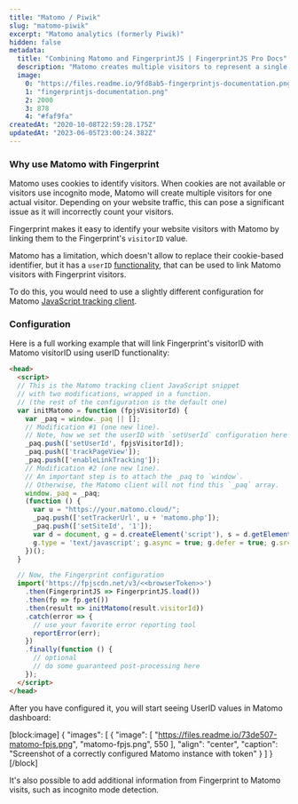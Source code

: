 ```yaml
---
title: "Matomo / Piwik"
slug: "matomo-piwik"
excerpt: "Matomo analytics (formerly Piwik)"
hidden: false
metadata: 
  title: "Combining Matomo and FingerprintJS | FingerprintJS Pro Docs"
  description: "Matomo creates multiple visitors to represent a single visitor when it can't detect cookies. To avoid this, link Matomo to the visitorID value with this guide."
  image: 
    0: "https://files.readme.io/9fd8ab5-fingerprintjs-documentation.png"
    1: "fingerprintjs-documentation.png"
    2: 2000
    3: 878
    4: "#faf9fa"
createdAt: "2020-10-08T22:59:28.175Z"
updatedAt: "2023-06-05T23:00:24.382Z"
---
```

### Why use Matomo with Fingerprint

Matomo uses cookies to identify visitors. When cookies are not available or visitors use incognito mode, Matomo will create multiple visitors for one actual visitor.  Depending on your website traffic, this can pose a significant issue as it will incorrectly count your visitors.   

Fingerprint makes it easy to identify your website visitors with Matomo by linking them to the Fingerprint's `visitorID` value.  

Matomo has a limitation, which doesn't allow to replace their cookie-based identifier, but it has a `userID` [functionality](https://matomo.org/docs/user-id/), that can be used to link Matomo visitors with Fingerprint visitors. 

To do this, you would need to use a slightly different configuration for Matomo [JavaScript tracking client](https://developer.matomo.org/guides/tracking-javascript-guide).

### Configuration

Here is a full working example that will link Fingerprint's visitorID with Matomo visitorID using userID functionality:

```html
<head>
  <script>
  // This is the Matomo tracking client JavaScript snippet
  // with two modifications, wrapped in a function.
  // (the rest of the configuration is the default one)
  var initMatomo = function (fpjsVisitorId) {
    var _paq = window._paq || [];
    // Modification #1 (one new line).
    // Note, how we set the userID with `setUserId` configuration here
    _paq.push(['setUserId', fpjsVisitorId]);
    _paq.push(['trackPageView']);
    _paq.push(['enableLinkTracking']);
    // Modification #2 (one new line).
    // An important step is to attach the _paq to `window`. 
    // Otherwise, the Matomo client will not find this `_paq` array.
    window._paq = _paq;
    (function () {
      var u = "https://your.matomo.cloud/";
      _paq.push(['setTrackerUrl', u + 'matomo.php']);
      _paq.push(['setSiteId', '1']);
      var d = document, g = d.createElement('script'), s = d.getElementsByTagName('script')[0];
      g.type = 'text/javascript'; g.async = true; g.defer = true; g.src = '//cdn.matomo.cloud/your.matomo.cloud/matomo.js'; s.parentNode.insertBefore(g, s);
    })();
  }

  // Now, the Fingerprint configuration
  import('https://fpjscdn.net/v3/<<browserToken>>')
    .then(FingerprintJS => FingerprintJS.load())
  	.then(fp => fp.get())
    .then(result => initMatomo(result.visitorId))
    .catch(error => {
      // use your favorite error reporting tool
      reportError(err);
    })
    .finally(function () {
      // optional
      // do some guaranteed post-processing here
    });
  </script>
</head>
```

After you have configured it, you will start seeing UserID values in Matomo dashboard:  

[block:image]
{
  "images": [
    {
      "image": [
        "https://files.readme.io/73de507-matomo-fpjs.png",
        "matomo-fpjs.png",
        550
      ],
      "align": "center",
      "caption": "Screenshot of a correctly configured Matomo instance with token"
    }
  ]
}
[/block]

It's also possible to add additional information from Fingerprint to Matomo visits, such as incognito mode detection.